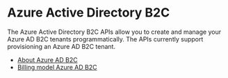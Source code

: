# Azure Active Directory B2C

The Azure Active Directory B2C APIs allow you to create and manage your Azure AD B2C tenants programmatically. The APIs currently support provisioning an Azure AD B2C tenant.

- [About Azure AD B2C](https://nam06.safelinks.protection.outlook.com/?url=https%3A%2F%2Fdocs.microsoft.com%2Fen-us%2Fazure%2Factive-directory-b2c%2Foverview&data=04%7C01%7CEdwin.Gomez%40microsoft.com%7C69f9769589c5435b4f7408d8bee76e07%7C72f988bf86f141af91ab2d7cd011db47%7C1%7C0%7C637469248585152781%7CUnknown%7CTWFpbGZsb3d8eyJWIjoiMC4wLjAwMDAiLCJQIjoiV2luMzIiLCJBTiI6Ik1haWwiLCJXVCI6Mn0%3D%7C1000&sdata=fLRP96Ga%2FOYAuWKWIqCbWiZJUjChzcwUEeruU%2FKdfKc%3D&reserved=0)
- [Billing model Azure AD B2C](https://nam06.safelinks.protection.outlook.com/?url=https%3A%2F%2Fdocs.microsoft.com%2Fen-us%2Fazure%2Factive-directory-b2c%2Fbilling&data=04%7C01%7CEdwin.Gomez%40microsoft.com%7C69f9769589c5435b4f7408d8bee76e07%7C72f988bf86f141af91ab2d7cd011db47%7C1%7C0%7C637469248585162774%7CUnknown%7CTWFpbGZsb3d8eyJWIjoiMC4wLjAwMDAiLCJQIjoiV2luMzIiLCJBTiI6Ik1haWwiLCJXVCI6Mn0%3D%7C1000&sdata=LyBnxCmGlyG4Tyz2fcyuF3gR1JytFSMIhElAyX148mo%3D&reserved=0)